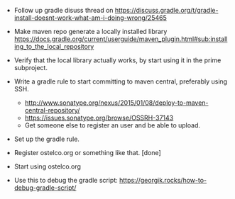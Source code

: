 
* Follow up gradle disuss thread on https://discuss.gradle.org/t/gradle-install-doesnt-work-what-am-i-doing-wrong/25465

* Make maven repo generate a locally installed library
  https://docs.gradle.org/current/userguide/maven_plugin.html#sub:installing_to_the_local_repository

* Verify that the local library actually works, by start
  using it in the prime subproject.

* Write a gradle rule to start committing to maven central, preferably using SSH.

  - http://www.sonatype.org/nexus/2015/01/08/deploy-to-maven-central-repository/
  - https://issues.sonatype.org/browse/OSSRH-37143
  - Get someone else to register an user and be able to upload.

* Set up the gradle rule.


* Register ostelco.org or something like that. [done]

* Start using ostelco.org

* Use this to debug the gradle script: https://georgik.rocks/how-to-debug-gradle-script/

